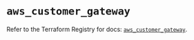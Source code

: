 # `aws_customer_gateway`

Refer to the Terraform Registry for docs: [`aws_customer_gateway`](https://registry.terraform.io/providers/hashicorp/aws/6.3.0/docs/resources/customer_gateway).
